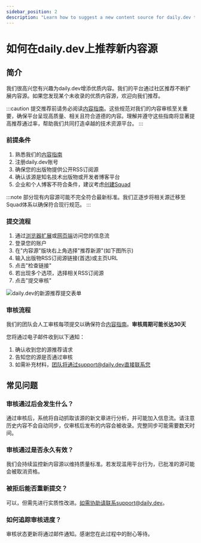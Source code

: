 ```yaml
---
sidebar_position: 2
description: "Learn how to suggest a new content source for daily.dev to expand our community-driven developer resources. Follow these steps for successful submission."
---
```


# 如何在daily.dev上推荐新内容源

## 简介

我们很高兴您有兴趣为daily.dev增添优质内容。我们的平台通过社区推荐不断扩展内容源。如果您发现某个未收录的优质内容源，欢迎向我们推荐。

:::caution
提交推荐前请务必阅读[内容指南](/for-content-creators/content-guidelines.md)。这些规范对我们的内容审核至关重要，确保平台呈现高质量、相关且符合道德的内容。理解并遵守这些指南将显著提高推荐通过率，帮助我们共同打造卓越的技术资源平台。
:::

### 前提条件

1. 熟悉我们的[内容指南](/for-content-creators/content-guidelines.md)
2. 注册daily.dev账号
3. 确保您的出版物提供公开RSS订阅源
4. 确认该源是知名技术出版物或开发者博客平台
5. 企业和个人博客不符合条件，建议考虑[创建Squad](../squads/creating-your-squad.md)

:::note
部分现有内容源可能不完全符合最新标准。我们正逐步将相关源迁移至Squad体系以确保符合现行规范。
:::

### 提交流程

1. 通过[浏览器扩展](../getting-started/browser-extension-installation.md)或[网页端](https://app.daily.dev)访问您的信息流
2. 登录您的账户
3. 在"内容源"版块右上角选择"推荐新源"(如下图所示)
4. 输入出版物RSS订阅源链接(首选)或主页URL
5. 点击"检查链接"
6. 若出现多个选项，选择相关RSS订阅源
7. 点击"提交审核"

![daily.dev的新源推荐提交表单](https://github.com/user-attachments/assets/3e55cc94-c65b-4425-9ad2-1c19f5efd5d2)

### 审核流程

我们的团队会人工审核每项提交以确保符合[内容指南](/for-content-creators/content-guidelines.md)。**审核周期可能长达30天**

您将通过电子邮件收到以下通知：

1. 确认收到您的源推荐请求
2. 告知您的源是否通过审核
3. 如需补充材料，团队将通过support@daily.dev直接联系您

## 常见问题

### 审核通过后会发生什么？

通过审核后，系统将自动抓取该源的新文章进行分析，并可能加入信息流。请注意历史内容不会自动同步，仅审核后发布的内容会被收录。完整同步可能需要数天时间。

### 审核通过是否永久有效？

我们会持续监控新内容源以维持质量标准。若发现滥用平台行为，已批准的源可能会被取消资格。

### 被拒后能否重新提交？

可以，但需先进行实质性改进。如需协助请联系support@daily.dev。

### 如何追踪审核进度？

审核状态更新将通过邮件通知。感谢您在此过程中的耐心等待。